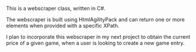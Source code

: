 This is a webscraper class, written in C#.

The webscraper is built using HtmlAgilityPack and can return one or more elements when provided with a specific XPath.

I plan to incorporate this webscraper in my next project to obtain the current price of a given game, when a user is looking to create a new game entry.
